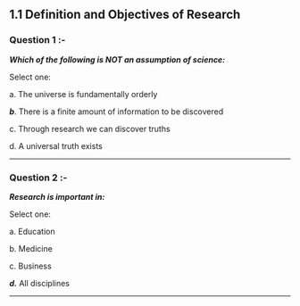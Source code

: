 ## 1.1 Definition and Objectives of Research



### Question 1 :-

***Which of the following is NOT an assumption of science:***

Select one:

a. The universe is fundamentally orderly

***b***. There is a finite amount of information to be discovered

c. Through research we can discover truths

d. A universal truth exists

---
### Question 2 :-

***Research is important in:***

Select one:

a. Education

b. Medicine

c. Business

***d.*** All disciplines

---
